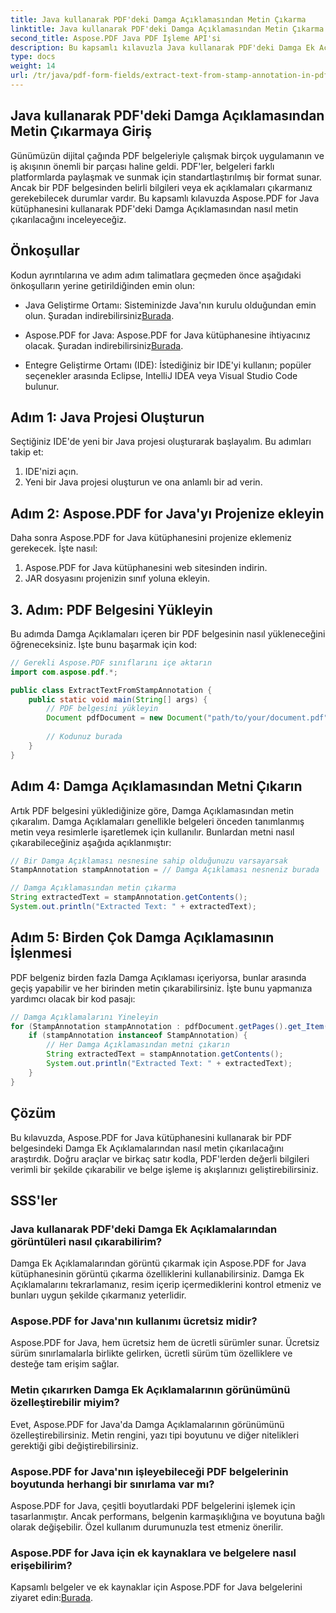 ```yaml
---
title: Java kullanarak PDF'deki Damga Açıklamasından Metin Çıkarma
linktitle: Java kullanarak PDF'deki Damga Açıklamasından Metin Çıkarma
second_title: Aspose.PDF Java PDF İşleme API'si
description: Bu kapsamlı kılavuzla Java kullanarak PDF'deki Damga Ek Açıklamalarından metin çıkarmayı öğrenin. Verimli PDF belge işleme için Aspose.PDF for Java'yı kullanın.
type: docs
weight: 14
url: /tr/java/pdf-form-fields/extract-text-from-stamp-annotation-in-pdf-using-java/
---
```


## Java kullanarak PDF'deki Damga Açıklamasından Metin Çıkarmaya Giriş

Günümüzün dijital çağında PDF belgeleriyle çalışmak birçok uygulamanın ve iş akışının önemli bir parçası haline geldi. PDF'ler, belgeleri farklı platformlarda paylaşmak ve sunmak için standartlaştırılmış bir format sunar. Ancak bir PDF belgesinden belirli bilgileri veya ek açıklamaları çıkarmanız gerekebilecek durumlar vardır. Bu kapsamlı kılavuzda Aspose.PDF for Java kütüphanesini kullanarak PDF'deki Damga Açıklamasından nasıl metin çıkarılacağını inceleyeceğiz.

## Önkoşullar

Kodun ayrıntılarına ve adım adım talimatlara geçmeden önce aşağıdaki önkoşulların yerine getirildiğinden emin olun:

-  Java Geliştirme Ortamı: Sisteminizde Java'nın kurulu olduğundan emin olun. Şuradan indirebilirsiniz[Burada](https://www.java.com/download/).

-  Aspose.PDF for Java: Aspose.PDF for Java kütüphanesine ihtiyacınız olacak. Şuradan indirebilirsiniz[Burada](https://releases.aspose.com/pdf/java/).

- Entegre Geliştirme Ortamı (IDE): İstediğiniz bir IDE'yi kullanın; popüler seçenekler arasında Eclipse, IntelliJ IDEA veya Visual Studio Code bulunur.

## Adım 1: Java Projesi Oluşturun

Seçtiğiniz IDE'de yeni bir Java projesi oluşturarak başlayalım. Bu adımları takip et:

1. IDE'nizi açın.
2. Yeni bir Java projesi oluşturun ve ona anlamlı bir ad verin.

## Adım 2: Aspose.PDF for Java'yı Projenize ekleyin

Daha sonra Aspose.PDF for Java kütüphanesini projenize eklemeniz gerekecek. İşte nasıl:

1. Aspose.PDF for Java kütüphanesini web sitesinden indirin.
2. JAR dosyasını projenizin sınıf yoluna ekleyin.

## 3. Adım: PDF Belgesini Yükleyin

Bu adımda Damga Açıklamaları içeren bir PDF belgesinin nasıl yükleneceğini öğreneceksiniz. İşte bunu başarmak için kod:

```java
// Gerekli Aspose.PDF sınıflarını içe aktarın
import com.aspose.pdf.*;

public class ExtractTextFromStampAnnotation {
    public static void main(String[] args) {
        // PDF belgesini yükleyin
        Document pdfDocument = new Document("path/to/your/document.pdf");
        
        // Kodunuz burada
    }
}
```

## Adım 4: Damga Açıklamasından Metni Çıkarın

Artık PDF belgesini yüklediğinize göre, Damga Açıklamasından metin çıkaralım. Damga Açıklamaları genellikle belgeleri önceden tanımlanmış metin veya resimlerle işaretlemek için kullanılır. Bunlardan metni nasıl çıkarabileceğiniz aşağıda açıklanmıştır:

```java
// Bir Damga Açıklaması nesnesine sahip olduğunuzu varsayarsak
StampAnnotation stampAnnotation = // Damga Açıklaması nesneniz burada

// Damga Açıklamasından metin çıkarma
String extractedText = stampAnnotation.getContents();
System.out.println("Extracted Text: " + extractedText);
```

## Adım 5: Birden Çok Damga Açıklamasının İşlenmesi

PDF belgeniz birden fazla Damga Açıklaması içeriyorsa, bunlar arasında geçiş yapabilir ve her birinden metin çıkarabilirsiniz. İşte bunu yapmanıza yardımcı olacak bir kod pasajı:

```java
// Damga Açıklamalarını Yineleyin
for (StampAnnotation stampAnnotation : pdfDocument.getPages().get_Item(1).getAnnotations()) {
    if (stampAnnotation instanceof StampAnnotation) {
        // Her Damga Açıklamasından metni çıkarın
        String extractedText = stampAnnotation.getContents();
        System.out.println("Extracted Text: " + extractedText);
    }
}
```

## Çözüm

Bu kılavuzda, Aspose.PDF for Java kütüphanesini kullanarak bir PDF belgesindeki Damga Ek Açıklamalarından nasıl metin çıkarılacağını araştırdık. Doğru araçlar ve birkaç satır kodla, PDF'lerden değerli bilgileri verimli bir şekilde çıkarabilir ve belge işleme iş akışlarınızı geliştirebilirsiniz.

## SSS'ler

### Java kullanarak PDF'deki Damga Ek Açıklamalarından görüntüleri nasıl çıkarabilirim?

Damga Ek Açıklamalarından görüntü çıkarmak için Aspose.PDF for Java kütüphanesinin görüntü çıkarma özelliklerini kullanabilirsiniz. Damga Ek Açıklamalarını tekrarlamanız, resim içerip içermediklerini kontrol etmeniz ve bunları uygun şekilde çıkarmanız yeterlidir.

### Aspose.PDF for Java'nın kullanımı ücretsiz midir?

Aspose.PDF for Java, hem ücretsiz hem de ücretli sürümler sunar. Ücretsiz sürüm sınırlamalarla birlikte gelirken, ücretli sürüm tüm özelliklere ve desteğe tam erişim sağlar.

### Metin çıkarırken Damga Ek Açıklamalarının görünümünü özelleştirebilir miyim?

Evet, Aspose.PDF for Java'da Damga Açıklamalarının görünümünü özelleştirebilirsiniz. Metin rengini, yazı tipi boyutunu ve diğer nitelikleri gerektiği gibi değiştirebilirsiniz.

### Aspose.PDF for Java'nın işleyebileceği PDF belgelerinin boyutunda herhangi bir sınırlama var mı?

Aspose.PDF for Java, çeşitli boyutlardaki PDF belgelerini işlemek için tasarlanmıştır. Ancak performans, belgenin karmaşıklığına ve boyutuna bağlı olarak değişebilir. Özel kullanım durumunuzla test etmeniz önerilir.

### Aspose.PDF for Java için ek kaynaklara ve belgelere nasıl erişebilirim?

 Kapsamlı belgeler ve ek kaynaklar için Aspose.PDF for Java belgelerini ziyaret edin:[Burada](https://reference.aspose.com/pdf/java/).